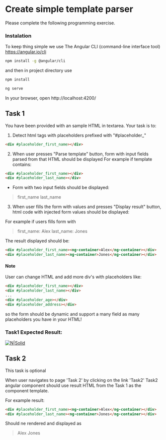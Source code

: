 # Create simple template parser
Please complete the following programming exercise.

### Instalation
To keep thing simple we use The Angular CLI (command-line interface tool)
https://angular.io/cli 

```sh
npm install -g @angular/cli
```

and then in project directory use

```sh
npm install
```

```sh
ng serve
```

In your browser, open http://localhost:4200/

## Task 1

You have been provided with an sample HTML in textarea.
Your task is to:

1) Detect html tags with placeholders prefixed with "#placeholder_"
```html
<div #placeholder_first_name></div>
```
2) When user presses "Parse template" button, form with input fields parsed from that HTML should be displayed
For example if template contains:
```html
<div #placeholder_first_name></div>
<div #placeholder_last_name></div>
```

- Form with two input fields should be displayed:
> first_name
> last_name

3) When user fills the form with values and presses "Display result" button, html code with injected form values should be displayed:

For example if users fills form with 

> first_name: Alex
> last_name: Jones

The result displayed should be:

```html
<div #placeholder_first_name><ng-container>Alex</ng-container></div>
<div #placeholder_last_name><ng-container>Jones</ng-container></div>
```


#### Note
User can change HTML and add more div's with placeholders like:

```html
<div #placeholder_first_name></div>
<div #placeholder_last_name></div>
...
<div #placeholder_age></div>
<div #placeholder_address></div>
```

so the form should be dynamic and support a many field as many placeholders you have in your HTML!

### Task1 Expected Result:

[![N|Solid](https://i.ibb.co/b6hRhB8/task1.png)](https://nodesource.com/products/nsolid)

## Task 2 
This task is optional

When user navigates to page 'Task 2' by clicking on the link 'Task2' 
Task2 angular component should use result HTML from the Task 1 as the component template.

For example result:

```html
<div #placeholder_first_name><ng-container>Alex</ng-container></div>
<div #placeholder_last_name><ng-container>Jones</ng-container></div>
```

Should ne rendered and displayed as

>Alex
>Jones 
